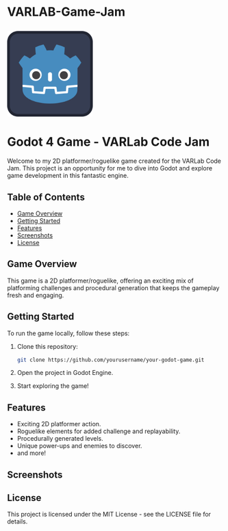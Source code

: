 # VARLAB-Game-Jam<p align="center">
  <img src="icon.svg" alt="Godot 4 Game Logo" width="200">
</p>

# Godot 4 Game - VARLab Code Jam

Welcome to my 2D platformer/roguelike game created for the VARLab Code Jam. This project is an opportunity for me to dive into Godot and explore game development in this fantastic engine.

## Table of Contents
- [Game Overview](#game-overview)
- [Getting Started](#getting-started)
- [Features](#features)
- [Screenshots](#screenshots)
- [License](#license)

## Game Overview

This game is a 2D platformer/roguelike, offering an exciting mix of platforming challenges and procedural generation that keeps the gameplay fresh and engaging.

## Getting Started

To run the game locally, follow these steps:

1. Clone this repository:

   ```bash
   git clone https://github.com/yourusername/your-godot-game.git
   ```
2. Open the project in Godot Engine.
3. Start exploring the game!

## Features
* Exciting 2D platformer action.
* Roguelike elements for added challenge and replayability.
* Procedurally generated levels.
* Unique power-ups and enemies to discover.
* and more!

## Screenshots

## License
This project is licensed under the MIT License - see the LICENSE file for details.
